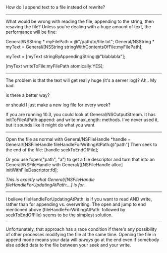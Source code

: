 How do I append text to a file instead of rewrite?

----

What would be wrong with reading the file, appending to the string, then resaving the file?  Unless you're dealing with a huge amount of text, the performance will be fine:

    
General/NSString * myFilePath = @"/path/to/file.txt";
General/NSString * myText = General/[NSString stringWithContentsOfFile:myFilePath];

myText = [myText stringByAppendingString:@"blablabla"];

[myText writeToFile:myFilePath atomically:YES];


----
The problem is that the text will get really huge (it's a server log)? Ah.. My bad.

is there a better way?

or should I just make a new log file for every week?

If you are running 10.3, you could look at General/NSOutputStream.  It has initToFileAtPath:append: and write:maxLength: methods.  I've never used it, but it sounds like it might do what you want.

----

Open the file as normal with General/NSFileHandle *handle = General/[NSFileHandle fileHandleForWritingAtPath:@"path"]
Then seek to the end of the file: [handle seekToEndOfFile];

Or you use fopen("path", "a") to get a file descriptor and turn that into an General/NSFileHandle with General/[[NSFileHandle alloc] initWithFileDescriptor:fd];

*This is exactly what General/[NSFileHandle fileHandleForUpdatingAtPath:...] is for.*

----

I believe fileHandleForUpdatingAtPath: is if you want to read AND write, rather than for appending vs. overwriting. The open and jump to end mentioned above (fileHandleForWritingAtPath: followed by seekToEndOfFile) seems to be the simplest solution.

----

Unfortunately, that approach has a race condition if there's any possibility of other processes modifying the file at the same time. Opening the file in append mode means your data will *always* go at the end even if somebody else added data to the file between your seek and your write.